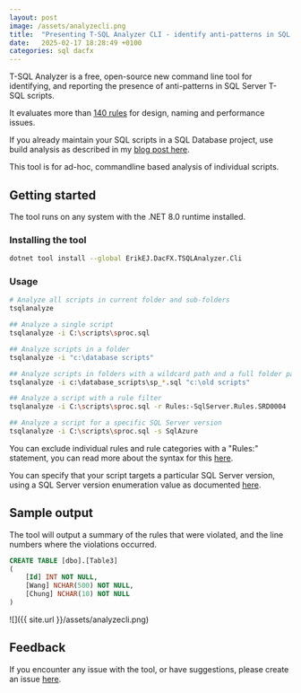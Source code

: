 ```yaml
---
layout: post
image: /assets/analyzecli.png
title:  "Presenting T-SQL Analyzer CLI - identify anti-patterns in SQL Server scripts with 140+ rules"
date:   2025-02-17 18:28:49 +0100
categories: sql dacfx
---
```


T-SQL Analyzer is a free, open-source new command line tool for identifying, and reporting the presence of anti-patterns in SQL Server T-SQL scripts.

It evaluates more than [140 rules](https://github.com/ErikEJ/SqlServer.Rules/blob/master/docs/readme.md) for design, naming and performance issues.

If you already maintain your SQL scripts in a SQL Database project, use build analysis as described in my [blog post here](https://erikej.github.io/dacfx/codeanalysis/sqlserver/2024/04/02/dacfx-codeanalysis.html).

This tool is for ad-hoc, commandline based analysis of individual scripts.

## Getting started

The tool runs on any system with the .NET 8.0 runtime installed.

### Installing the tool

```bash
dotnet tool install --global ErikEJ.DacFX.TSQLAnalyzer.Cli
```

### Usage

```bash
# Analyze all scripts in current folder and sub-folders
tsqlanalyze

## Analyze a single script
tsqlanalyze -i C:\scripts\sproc.sql

## Analyze scripts in a folder
tsqlanalyze -i "c:\database scripts"

## Analyze scripts in folders with a wildcard path and a full folder path
tsqlanalyze -i c:\database_scripts\sp_*.sql "c:\old scripts"

## Analyze a script with a rule filter
tsqlanalyze -i C:\scripts\sproc.sql -r Rules:-SqlServer.Rules.SRD0004

## Analyze a script for a specific SQL Server version
tsqlanalyze -i C:\scripts\sproc.sql -s SqlAzure
```

You can exclude individual rules and rule categories with a "Rules:" statement, you can read more about the syntax for this [here](https://github.com/rr-wfm/MSBuild.Sdk.SqlProj?tab=readme-ov-file#static-code-analysis).

You can specify that your script targets a particular SQL Server version, using a SQL Server version enumeration value as documented [here](https://learn.microsoft.com/dotnet/api/microsoft.sqlserver.dac.model.sqlserverversion).

## Sample output

The tool will output a summary of the rules that were violated, and the line numbers where the violations occurred.

```sql
CREATE TABLE [dbo].[Table3]
(
    [Id] INT NOT NULL, 
    [Wang] NCHAR(500) NOT NULL,
    [Chung] NCHAR(10) NOT NULL
)
```

![]({{ site.url }}/assets/analyzecli.png)

## Feedback

If you encounter any issue with the tool, or have suggestions, please create an issue [here](https://github.com/ErikEJ/SqlServer.Rules/issues).
